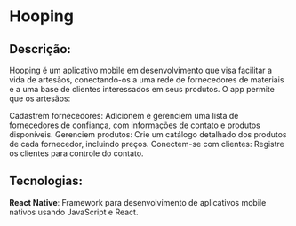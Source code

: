 # Hooping

## Descrição:

Hooping é um aplicativo mobile em desenvolvimento que visa facilitar a vida de artesãos, conectando-os a uma rede de fornecedores de materiais e a uma base de clientes interessados em seus produtos. O app permite que os artesãos:

Cadastrem fornecedores: Adicionem e gerenciem uma lista de fornecedores de confiança, com informações de contato e produtos disponíveis.
Gerenciem produtos: Crie um catálogo detalhado dos produtos de cada fornecedor, incluindo preços.
Conectem-se com clientes: Registre os clientes para controle do contato.

## Tecnologias:

__React Native__: Framework para desenvolvimento de aplicativos mobile nativos usando JavaScript e React.
